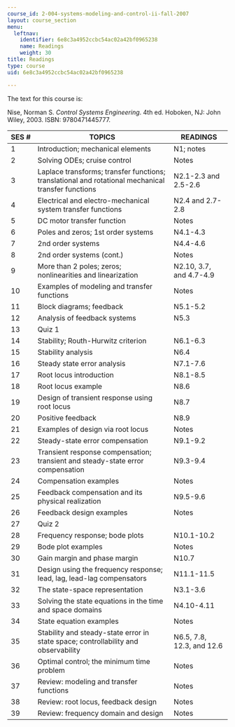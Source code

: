 ```yaml
---
course_id: 2-004-systems-modeling-and-control-ii-fall-2007
layout: course_section
menu:
  leftnav:
    identifier: 6e8c3a4952ccbc54ac02a42bf0965238
    name: Readings
    weight: 30
title: Readings
type: course
uid: 6e8c3a4952ccbc54ac02a42bf0965238

---
```


The text for this course is:

Nise, Norman S. _Control Systems Engineering_. 4th ed. Hoboken, NJ: John Wiley, 2003. ISBN: 9780471445777.

| SES # | TOPICS | READINGS |
| --- | --- | --- |
| 1 | Introduction; mechanical elements | N1; notes |
| 2 | Solving ODEs; cruise control | Notes |
| 3 | Laplace transforms; transfer functions; translational and rotational mechanical transfer functions | N2.1-2.3 and 2.5-2.6 |
| 4 | Electrical and electro-mechanical system transfer functions | N2.4 and 2.7-2.8 |
| 5 | DC motor transfer function | Notes |
| 6 | Poles and zeros; 1st order systems | N4.1-4.3 |
| 7 | 2nd order systems | N4.4-4.6 |
| 8 | 2nd order systems (cont.) | Notes |
| 9 | More than 2 poles; zeros; nonlinearities and linearization | N2.10, 3.7, and 4.7-4.9 |
| 10 | Examples of modeling and transfer functions | Notes |
| 11 | Block diagrams; feedback | N5.1-5.2 |
| 12 | Analysis of feedback systems | N5.3 |
| 13 | Quiz 1 |  |
| 14 | Stability; Routh-Hurwitz criterion | N6.1-6.3 |
| 15 | Stability analysis | N6.4 |
| 16 | Steady state error analysis | N7.1-7.6 |
| 17 | Root locus introduction | N8.1-8.5 |
| 18 | Root locus example | N8.6 |
| 19 | Design of transient response using root locus | N8.7 |
| 20 | Positive feedback | N8.9 |
| 21 | Examples of design via root locus | Notes |
| 22 | Steady-state error compensation | N9.1-9.2 |
| 23 | Transient response compensation; transient and steady-state error compensation | N9.3-9.4 |
| 24 | Compensation examples | Notes |
| 25 | Feedback compensation and its physical realization | N9.5-9.6 |
| 26 | Feedback design examples | Notes |
| 27 | Quiz 2 |  |
| 28 | Frequency response; bode plots | N10.1-10.2 |
| 29 | Bode plot examples | Notes |
| 30 | Gain margin and phase margin | N10.7 |
| 31 | Design using the frequency response; lead, lag, lead-lag compensators | N11.1-11.5 |
| 32 | The state-space representation | N3.1-3.6 |
| 33 | Solving the state equations in the time and space domains | N4.10-4.11 |
| 34 | State equation examples | Notes |
| 35 | Stability and steady-state error in state space; controllability and observability | N6.5, 7.8, 12.3, and 12.6 |
| 36 | Optimal control; the minimum time problem | Notes |
| 37 | Review: modeling and transfer functions | Notes |
| 38 | Review: root locus, feedback design | Notes |
| 39 | Review: frequency domain and design | Notes